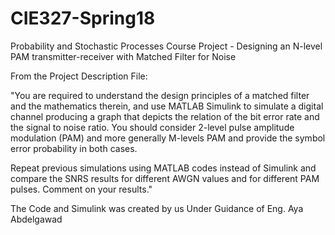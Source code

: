 # CIE327-Spring18
Probability and Stochastic Processes Course Project - Designing an N-level PAM transmitter-receiver with Matched Filter for Noise

From the Project Description File:

"You are required to understand the design principles of a matched filter and the
mathematics therein, and use MATLAB Simulink to simulate a digital channel
producing a graph that depicts the relation of the bit error rate and the signal to noise
ratio. You should consider 2-level pulse amplitude modulation (PAM) and more
generally M-levels PAM and provide the symbol error probability in both cases.


Repeat previous simulations using MATLAB codes instead of Simulink and compare
the SNRS results for different AWGN values and for different PAM pulses. Comment
on your results."


The Code and Simulink was created by us Under Guidance of Eng. Aya Abdelgawad
